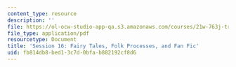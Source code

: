 ```yaml
---
content_type: resource
description: ''
file: https://ol-ocw-studio-app-qa.s3.amazonaws.com/courses/21w-763j-transmedia-storytelling-modern-science-fiction-spring-2014/fb814db8bed13c7d0bfab882192cf8d6_MIT21W_763JS14_Session_16.pdf
file_type: application/pdf
resourcetype: Document
title: 'Session 16: Fairy Tales, Folk Processes, and Fan Fic'
uid: fb814db8-bed1-3c7d-0bfa-b882192cf8d6
---
```

